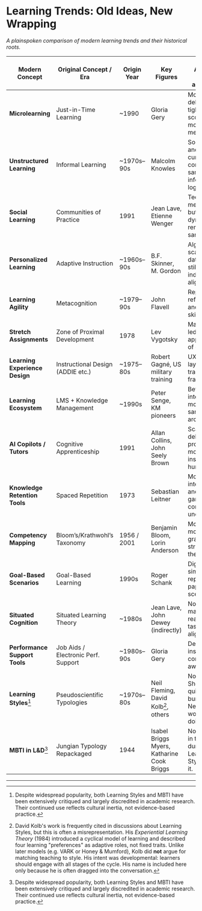# Learning Trends: Old Ideas, New Wrapping  
*A plainspoken comparison of modern learning trends and their historical roots.*

| Modern Concept                | Original Concept / Era               | Origin Year | Key Figures                          | What’s Actually New (if anything)                                |
|------------------------------|--------------------------------------|-------------|--------------------------------------|------------------------------------------------------------------|
| **Microlearning**            | Just-in-Time Learning                | ~1990       | Gloria Gery                          | Mobile delivery, tighter scoping, more media-rich                |
| **Unstructured Learning**    | Informal Learning                    | ~1970s–90s  | Malcolm Knowles                      | Social feeds and AI-curated content, but same informal logic     |
| **Social Learning**          | Communities of Practice              | 1991        | Jean Lave, Etienne Wenger            | Tech mediation, but human dynamics remain the same               |
| **Personalized Learning**    | Adaptive Instruction                 | ~1960s–90s  | B.F. Skinner, M. Gordon              | Algorithmic scale, richer data—goal still individual alignment   |
| **Learning Agility**         | Metacognition                        | ~1979–90s   | John Flavell                         | Repackaged reflection and transfer skills                        |
| **Stretch Assignments**      | Zone of Proximal Development         | 1978        | Lev Vygotsky                         | Manager-led application of old theory                            |
| **Learning Experience Design** | Instructional Design (ADDIE etc.)  | ~1975–80s   | Robert Gagné, US military training   | UX design layered over traditional ID frameworks                 |
| **Learning Ecosystem**       | LMS + Knowledge Management           | ~1990s      | Peter Senge, KM pioneers             | Better integration, more tools, same architecture                |
| **AI Copilots / Tutors**     | Cognitive Apprenticeship             | 1991        | Allan Collins, John Seely Brown      | Scaffolding delivered by probabilistic models instead of humans  |
| **Knowledge Retention Tools**| Spaced Repetition                    | 1973        | Sebastian Leitner                    | More interactivity and gamification, core method unchanged       |
| **Competency Mapping**       | Bloom’s/Krathwohl’s Taxonomy         | 1956 / 2001 | Benjamin Bloom, Lorin Anderson       | More visual, more granular, but structurally the same            |
| **Goal-Based Scenarios**     | Goal-Based Learning                  | 1990s       | Roger Schank                         | Digital simulation replaces paper scenario                       |
| **Situated Cognition**       | Situated Learning Theory             | ~1980s      | Jean Lave, John Dewey (indirectly)   | Now marketed as real-world task alignment                        |
| **Performance Support Tools**| Job Aids / Electronic Perf. Support  | ~1980s–90s  | Gloria Gery                          | Delivered inside apps, context-aware                             |
| **Learning Styles**[^1]      | Pseudoscientific Typologies          | ~1970s–80s  | Neil Fleming, David Kolb[^2], others | None. Should be quietly buried. Never worked. Still doing harm.  |
| **MBTI in L&D**[^1]          | Jungian Typology Repackaged          | 1944        | Isabel Briggs Myers, Katharine Cook Briggs | None. Put it in the same dumpster as Learning Styles. Burn it.   |

---

[^1]: Despite widespread popularity, both Learning Styles and MBTI have been extensively critiqued and largely discredited in academic research. Their continued use reflects cultural inertia, not evidence-based practice.

[^2]: David Kolb's work is frequently cited in discussions about Learning Styles, but this is often a misrepresentation. His *Experiential Learning Theory* (1984) introduced a cyclical model of learning and described four learning "preferences" as adaptive roles, not fixed traits. Unlike later models (e.g. VARK or Honey & Mumford), Kolb did **not** argue for matching teaching to style. His intent was developmental: learners should engage with all stages of the cycle. His name is included here only because he is often dragged into the conversation.
